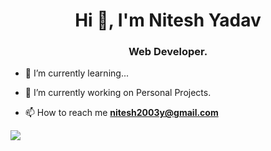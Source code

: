 <h1 align="center">Hi 👋, I'm Nitesh Yadav</h1>
<h3 align="center">Web Developer.</h3>

- 🌱 I’m currently learning...

- 🔭 I’m currently working on Personal Projects.

- 📫 How to reach me **nitesh2003y@gmail.com**

![](https://komarev.com/ghpvc/?username=nxtesh)


<!--
**nxtesh/nxtesh** is a ✨ _special_ ✨ repository because its `README.md` (this file) appears on your GitHub profile.

Here are some ideas to get you started:


- 🌱 I’m currently learning ...
- 👯 I’m looking to collaborate on ...
- 🤔 I’m looking for help with ...
- 💬 Ask me about ...
- 📫 How to reach me: ...
- 😄 Pronouns: ...
- ⚡ Fun fact: ...
-->

